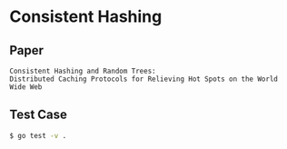# Consistent Hashing

## Paper

    Consistent Hashing and Random Trees:
    Distributed Caching Protocols for Relieving Hot Spots on the World Wide Web 

## Test Case

```sh
$ go test -v .
```